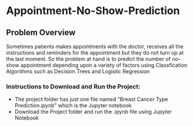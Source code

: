 # Appointment-No-Show-Prediction

## Problem Overview
Sometimes patients makes appointments with the doctor, receives all the instructions and reminders for the appointment but they do not turn up at the last moment. 
So the problem at hand is to predict the number of no-show appointment depending upon a variety of factors using Classfication Algorithms such as Decision Trees and Logistic Regression


### Instructions to Download and Run the Project:
- The project folder has just one file named "Breast Cancer Type Prediction.ipynb" which is the Jupyter notebook
- Download the Project folder and run the .ipynb file using Jupyter Notebook
